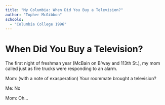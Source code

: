 ```yaml
---
title: "My Columbia: When Did You Buy a Television?"
author: "Topher McGibbon"
schools:
  - "Columbia College 1996"
---
```


# When Did You Buy a Television?

The first night of freshman year (McBain on B'way and 113th St.), my mom called just as fire trucks were responding to an alarm.

Mom: (with a note of exasperation) Your roommate brought a television?

Me: No

Mom: Oh...
